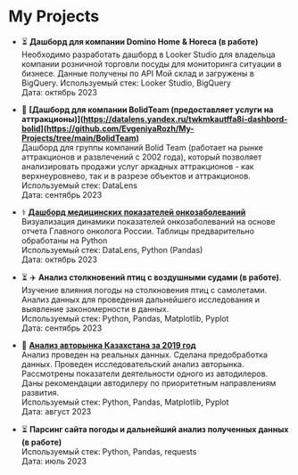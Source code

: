 # My Projects

- ⏳️ **Дашборд для компании Domino Home & Horeca (в работе)**   
Необходимо разработать дашборд в Looker Studio для владельца компании розничной торговли посуды для мониторинга ситуации в бизнесе.  Данные получены по API Мой склад и загружены в BigQuery. 
  Используемый стек: Looker Studio, BigQuery  
  Дата: октябрь 2023

- 🎯 **[Дашборд для компании BolidTeam (предоставляет услуги на аттракционы)](https://datalens.yandex.ru/twkmkautffa8i-dashbord-bolid](https://github.com/EvgeniyaRozh/My-Projects/tree/main/BolidTeam)**  
Дашборд для группы компаний Bolid Team (работает на рынке аттракционов и развлечений с 2002 года), который позволяет анализировать продажи услуг аркадных аттракционов - как верхнеуровнево, так и в разрезе объектов и аттракционов.  
  Используемый стек: DataLens  
  Дата: сентябрь 2023
  
- ⚕️ **[Дашборд медицинских показателей онкозаболеваний](https://github.com/EvgeniyaRozh/My-Projects/tree/main/medicine)**   
Визуализация динамики показателей онкозаболеваний на основе отчета Главного онколога России. Таблицы предварительно обработаны на Python  
  Используемый стек: DataLens, Python (Pandas)  
  Дата: октябрь 2023

- ⏳️ ✈️ **Анализ столкновений птиц с воздушными судами (в работе)**.   
Изучение влияния погоды на столкновения птиц с самолетами. Анализ данных для проведения дальнейшего исследования и выявление закономерности в данных.  
Используемый стек:  Python, Pandas, Matplotlib, Pyplot  
Дата: сентябрь 2023
 
 - 🚗 **[Анализ авторынка Казахстана за 2019 год](https://github.com/EvgeniyaRozh/My-Projects/tree/main/Auto_kz)**   
Анализ проведен на реальных данных. Сделана предобработка данных. Проведен исследовательский анализ авторынка. Рассмотрены показатели деятельности одного из автодилеров. Даны рекомендации автодилеру по приоритетным направлениям развития.  
Используемый стек: Python, Pandas, Matplotlib, Pyplot  
Дата: август 2023

- ⏳️ **Парсинг сайта погоды и дальнейший анализ полученных данных (в работе)**     
 Используемый стек: Python, Pandas, requests  
Дата: июль 2023
